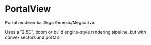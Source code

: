 # PortalView
Portal renderer for Sega Genesis/Megadrive.

Uses a "2.5D", doom or build engine-style rendering pipeline, but with convex sectors and portals.